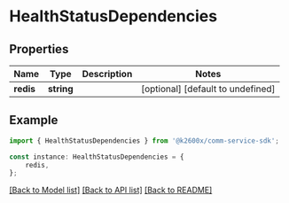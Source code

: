 # HealthStatusDependencies


## Properties

Name | Type | Description | Notes
------------ | ------------- | ------------- | -------------
**redis** | **string** |  | [optional] [default to undefined]

## Example

```typescript
import { HealthStatusDependencies } from '@k2600x/comm-service-sdk';

const instance: HealthStatusDependencies = {
    redis,
};
```

[[Back to Model list]](../README.md#documentation-for-models) [[Back to API list]](../README.md#documentation-for-api-endpoints) [[Back to README]](../README.md)
